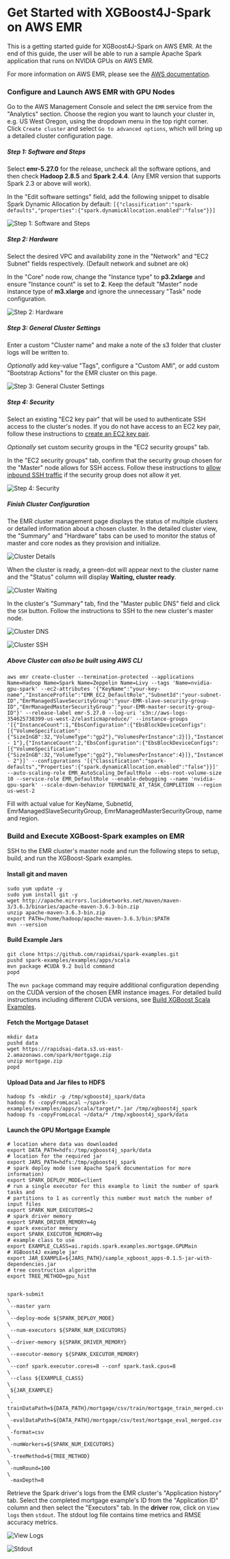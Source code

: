 # Get Started with XGBoost4J-Spark on AWS EMR

This is a getting started guide for XGBoost4J-Spark on AWS EMR. At the end of this guide, the user will be able to run a sample Apache Spark application that runs on NVIDIA GPUs on AWS EMR.

For more information on AWS EMR, please see the [AWS documentation](https://docs.aws.amazon.com/emr/latest/ManagementGuide/emr-what-is-emr.html).

### Configure and Launch AWS EMR with GPU Nodes

Go to the AWS Management Console and select the `EMR` service from the "Analytics" section. Choose the region you want to launch your cluster in, e.g. US West Oregon, using the dropdown menu in the top right corner. Click `Create cluster` and select `Go to advanced options`, which will bring up a detailed cluster configuration page.

##### Step 1:  Software and Steps

Select **emr-5.27.0** for the release, uncheck all the software options, and then check **Hadoop 2.8.5** and **Spark 2.4.4**.  (Any EMR version that supports Spark 2.3 or above will work).

In the "Edit software settings" field, add the following snippet to disable Spark Dynamic Allocation by default: `[{"classification":"spark-defaults","properties":{"spark.dynamicAllocation.enabled":"false"}}]`

![Step 1: Software and Steps](pics/emr-step-one-software-and-steps.png)

##### Step 2: Hardware

Select the desired VPC and availability zone in the "Network" and "EC2 Subnet" fields respectively. (Default network and subnet are ok)

In the "Core" node row, change the "Instance type" to **p3.2xlarge** and ensure "Instance count" is set to **2**. Keep the default "Master" node instance type of **m3.xlarge** and ignore the unnecessary "Task" node configuration.

![Step 2: Hardware](pics/emr-step-two-hardware.png)

##### Step 3:  General Cluster Settings

Enter a custom "Cluster name" and make a note of the s3 folder that cluster logs will be written to.

*Optionally* add key-value "Tags", configure a "Custom AMI", or add custom "Bootstrap Actions"  for the EMR cluster on this page.

![Step 3: General Cluster Settings](pics/emr-step-three-general-cluster-settings.png)

#####  Step 4: Security

Select an existing "EC2 key pair" that will be used to authenticate SSH access to the cluster's nodes. If you do not have access to an EC2 key pair, follow these instructions to [create an EC2 key pair](https://docs.aws.amazon.com/AWSEC2/latest/UserGuide/ec2-key-pairs.html#having-ec2-create-your-key-pair).

*Optionally* set custom security groups in the "EC2 security groups" tab.

In the "EC2 security groups" tab, confirm that the security group chosen for the "Master" node allows for SSH access. Follow these instructions to [allow inbound SSH traffic](https://docs.aws.amazon.com/AWSEC2/latest/UserGuide/authorizing-access-to-an-instance.html) if the security group does not allow it yet.

![Step 4: Security](pics/emr-step-four-security.png)

##### Finish Cluster Configuration

The EMR cluster management page displays the status of multiple clusters or detailed information about a chosen cluster. In the detailed cluster view, the "Summary" and "Hardware" tabs can be used to monitor the status of master and core nodes as they provision and initialize.

![Cluster Details](pics/emr-cluster-details.png )

When the cluster is ready, a green-dot will appear next to the cluster name and the "Status" column will display **Waiting, cluster ready**.

![Cluster Waiting](pics/emr-cluster-waiting.png)

In the cluster's "Summary" tab, find the "Master public DNS" field and click the `SSH` button. Follow the instructions to SSH to the new cluster's master node.

![Cluster DNS](pics/emr-cluster-dns.png)

![Cluster SSH](pics/emr-cluster-ssh.png)

#####  Above Cluster can also be built using AWS CLI

```
aws emr create-cluster --termination-protected --applications Name=Hadoop Name=Spark Name=Zeppelin Name=Livy --tags 'Name=nvidia-gpu-spark' --ec2-attributes '{"KeyName":"your-key-name","InstanceProfile":"EMR_EC2_DefaultRole","SubnetId":"your-subnet-ID","EmrManagedSlaveSecurityGroup":"your-EMR-slave-security-group-ID","EmrManagedMasterSecurityGroup":"your-EMR-master-security-group-ID"}' --release-label emr-5.27.0 --log-uri 's3n://aws-logs-354625738399-us-west-2/elasticmapreduce/' --instance-groups '[{"InstanceCount":1,"EbsConfiguration":{"EbsBlockDeviceConfigs":[{"VolumeSpecification":{"SizeInGB":32,"VolumeType":"gp2"},"VolumesPerInstance":2}]},"InstanceGroupType":"MASTER","InstanceType":"m5.xlarge","Name":"Master - 1"},{"InstanceCount":2,"EbsConfiguration":{"EbsBlockDeviceConfigs":[{"VolumeSpecification":{"SizeInGB":32,"VolumeType":"gp2"},"VolumesPerInstance":4}]},"InstanceGroupType":"CORE","InstanceType":"p3.2xlarge","Name":"Core - 2"}]' --configurations '[{"Classification":"spark-defaults","Properties":{"spark.dynamicAllocation.enabled":"false"}}]' --auto-scaling-role EMR_AutoScaling_DefaultRole --ebs-root-volume-size 10 --service-role EMR_DefaultRole --enable-debugging --name 'nvidia-gpu-spark' --scale-down-behavior TERMINATE_AT_TASK_COMPLETION --region us-west-2
```
Fill with actual value for KeyName, SubnetId, EmrManagedSlaveSecurityGroup, EmrManagedMasterSecurityGroup, name and region.


### Build and Execute XGBoost-Spark examples on EMR

SSH to the EMR cluster's master node and run the following steps to setup, build, and run the XGBoost-Spark examples.

#### Install git and maven

```
sudo yum update -y
sudo yum install git -y
wget http://apache.mirrors.lucidnetworks.net/maven/maven-3/3.6.3/binaries/apache-maven-3.6.3-bin.zip
unzip apache-maven-3.6.3-bin.zip
export PATH=/home/hadoop/apache-maven-3.6.3/bin:$PATH
mvn --version
```

#### Build Example Jars

```
git clone https://github.com/rapidsai/spark-examples.git
pushd spark-examples/examples/apps/scala
mvn package #CUDA 9.2 build command
popd
```

The `mvn package` command may require additional configuration depending on the CUDA version of the chosen EMR instance images. For detailed build instructions including different CUDA versions, see [Build XGBoost Scala Examples](/getting-started-guides/building-sample-apps/scala.md).

#### Fetch the Mortgage Dataset

```
mkdir data
pushd data
wget https://rapidsai-data.s3.us-east-2.amazonaws.com/spark/mortgage.zip
unzip mortgage.zip
popd
```

#### Upload Data and Jar files to HDFS

```
hadoop fs -mkdir -p /tmp/xgboost4j_spark/data
hadoop fs -copyFromLocal ~/spark-examples/examples/apps/scala/target/*.jar /tmp/xgboost4j_spark
hadoop fs -copyFromLocal ~/data/* /tmp/xgboost4j_spark/data
```

#### Launch the GPU Mortgage Example

```
# location where data was downloaded
export DATA_PATH=hdfs:/tmp/xgboost4j_spark/data
# location for the required jar
export JARS_PATH=hdfs:/tmp/xgboost4j_spark
# spark deploy mode (see Apache Spark documentation for more information)
export SPARK_DEPLOY_MODE=client
# run a single executor for this example to limit the number of spark tasks and
# partitions to 1 as currently this number must match the number of input files
export SPARK_NUM_EXECUTORS=2
# spark driver memory
export SPARK_DRIVER_MEMORY=4g
# spark executor memory
export SPARK_EXECUTOR_MEMORY=8g
# example class to use
export EXAMPLE_CLASS=ai.rapids.spark.examples.mortgage.GPUMain
# XGBoost4J example jar
export JAR_EXAMPLE=${JARS_PATH}/sample_xgboost_apps-0.1.5-jar-with-dependencies.jar
# tree construction algorithm
export TREE_METHOD=gpu_hist


spark-submit                                                                    \
 --master yarn                                                                  \
 --deploy-mode ${SPARK_DEPLOY_MODE}                                             \
 --num-executors ${SPARK_NUM_EXECUTORS}                                         \
 --driver-memory ${SPARK_DRIVER_MEMORY}                                         \
 --executor-memory ${SPARK_EXECUTOR_MEMORY}                                     \
 --conf spark.executor.cores=8 --conf spark.task.cpus=8                         \
 --class ${EXAMPLE_CLASS}                                                       \
 ${JAR_EXAMPLE}                                                                 \
 -trainDataPath=${DATA_PATH}/mortgage/csv/train/mortgage_train_merged.csv       \
 -evalDataPath=${DATA_PATH}/mortgage/csv/test/mortgage_eval_merged.csv          \
 -format=csv                                                                    \
 -numWorkers=${SPARK_NUM_EXECUTORS}                                             \
 -treeMethod=${TREE_METHOD}                                                     \
 -numRound=100                                                                  \
 -maxDepth=8
```

Retrieve the Spark driver's logs from the EMR cluster's "Application history" tab. Select the completed mortgage example's ID from the "Application ID" column and then select the "Executors" tab. In the **driver** row, click on `View logs` then `stdout`. The stdout log file contains time metrics and RMSE accuracy metrics.

![View Logs](pics/emr-view-logs.png)

![Stdout](pics/emr-stdout.png)
